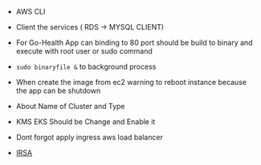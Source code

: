 - AWS CLI
- Client the services ( RDS -> MYSQL CLIENT)
- For Go-Health App can binding to 80 port should be build to binary and execute with root user or sudo command
- ```sudo binaryfile &``` to background process

- When create the image from ec2 warning to reboot instance because the app can be shutdown

- About Name of Cluster and Type
- KMS EKS Should be Change and Enable it
- Dont forgot apply ingress aws load balancer
- [IRSA](https://dev.to/vinod827/secure-s3-access-for-aws-eks-pods-via-iam-role-2ena)